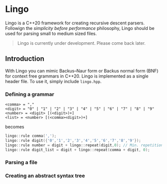 # Lingo

Lingo is a C++20 framework for creating recursive descent parsers. Followign the
*simplicity before performance* philosophy, Lingo should be used for parsing 
small to medium sized files. 

 > Lingo is currently under development. Please come back later.

## Introduction

With Lingo you can mimic Backus–Naur form or Backus normal form (BNF) for
context free grammars in C++20. Lingo is implemented as a single header
file. To use it, simply include `lingo.hpp`.

### Defining a grammar

~~~
<comma> = ","
<digit> = "0" | "1" | "2" | "3" | "4" | "5" | "6" | "7" | "8" | "9"
<number> = <digit> [(<digit>)+]
<list> = <number> [(<comma><digit>)+]
~~~

becomes

~~~cpp
lingo::rule comma(',');
lingo::rule digit({'0','1','2','3','4','5','6','7','8','9'}); 
lingo::rule number = digit + lingo::repeat(digit,0); // Min. repetitions is 0.
lingo::rule digit_list = digit + lingo::repeat(comma + digit, 0);
~~~

### Parsing a file

### Creating an abstract syntax tree